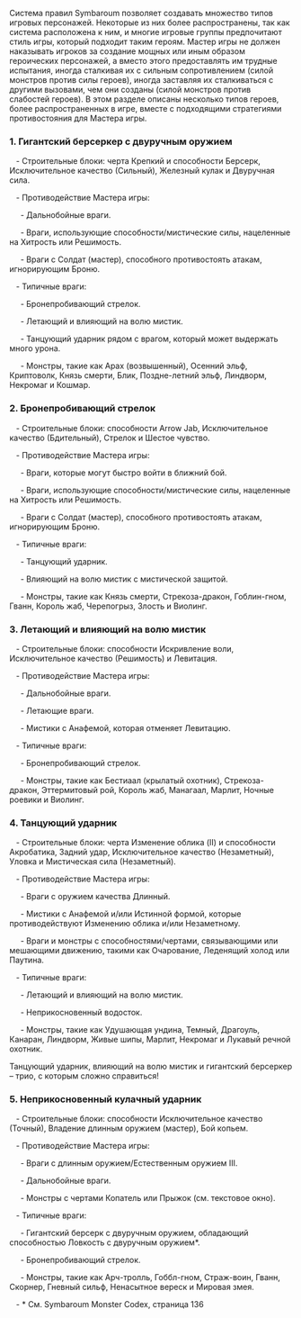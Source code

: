 Система правил Symbaroum позволяет создавать множество типов игровых персонажей. Некоторые из них более распространены, так как система расположена к ним, и многие игровые группы предпочитают стиль игры, который подходит таким героям. Мастер игры не должен наказывать игроков за создание мощных или иным образом героических персонажей, а вместо этого предоставлять им трудные испытания, иногда сталкивая их с сильным сопротивлением (силой монстров против силы героев), иногда заставляя их сталкиваться с другими вызовами, чем они созданы (силой монстров против слабостей героев). В этом разделе описаны несколько типов героев, более распространенных в игре, вместе с подходящими стратегиями противостояния для Мастера игры.

### 1. Гигантский берсеркер с двуручным оружием

   - Строительные блоки: черта Крепкий и способности Берсерк, Исключительное качество (Сильный), Железный кулак и Двуручная сила.

   - Противодействие Мастера игры:

     - Дальнобойные враги.

     - Враги, использующие способности/мистические силы, нацеленные на Хитрость или Решимость.

     - Враги с Солдат (мастер), способного противостоять атакам, игнорирующим Броню.

   - Типичные враги:

     - Бронепробивающий стрелок.

     - Летающий и влияющий на волю мистик.

     - Танцующий ударник рядом с врагом, который может выдержать много урона.

     - Монстры, такие как Арах (возвышенный), Осенний эльф, Криптоволк, Князь смерти, Блик, Поздне-летний эльф, Линдворм, Некромаг и Кошмар.

  

### 2. Бронепробивающий стрелок

   - Строительные блоки: способности Arrow Jab, Исключительное качество (Бдительный), Стрелок и Шестое чувство.

   - Противодействие Мастера игры:

     - Враги, которые могут быстро войти в ближний бой.

     - Враги, использующие способности/мистические силы, нацеленные на Хитрость или Решимость.

     - Враги с Солдат (мастер), способного противостоять атакам, игнорирующим Броню.

   - Типичные враги:

     - Танцующий ударник.

     - Влияющий на волю мистик с мистической защитой.

     - Монстры, такие как Князь смерти, Стрекоза-дракон, Гоблин-гном, Гванн, Король жаб, Черепогрыз, Злость и Виолинг.

### 3. Летающий и влияющий на волю мистик

   - Строительные блоки: способности Искривление воли, Исключительное качество (Решимость) и Левитация.

   - Противодействие Мастера игры:

     - Дальнобойные враги.

     - Летающие враги.

     - Мистики с Анафемой, которая отменяет Левитацию.

   - Типичные враги:

     - Бронепробивающий стрелок.

     - Монстры, такие как Бестиаал (крылатый охотник), Стрекоза-дракон, Эттермитовый рой, Король жаб, Манагаал, Марлит, Ночные роевики и Виолинг.

### 4. Танцующий ударник

   - Строительные блоки: черта Изменение облика (II) и способности Акробатика, Задний удар, Исключительное качество (Незаметный), Уловка и Мистическая сила (Незаметный).

   - Противодействие Мастера игры:

     - Враги с оружием качества Длинный.

     - Мистики с Анафемой и/или Истинной формой, которые противодействуют Изменению облика и/или Незаметному.

     - Враги и монстры с способностями/чертами, связывающими или мешающими движению, такими как Очарование, Леденящий холод или Паутина.

   - Типичные враги:

     - Летающий и влияющий на волю мистик.

     - Неприкосновенный водосток.

     - Монстры, такие как Удушающая ундина, Темный, Драгоуль, Канаран, Линдворм, Живые шипы, Марлит, Некромаг и Лукавый речной охотник.

Танцующий ударник, влияющий на волю мистик и гигантский берсеркер – трио, с которым сложно справиться!

### 5. Неприкосновенный кулачный ударник

   - Строительные блоки: способности Исключительное качество (Точный), Владение длинным оружием (мастер), Бой копьем.

   - Противодействие Мастера игры:

     - Враги с длинным оружием/Естественным оружием III.

     - Дальнобойные враги.

     - Монстры с чертами Копатель или Прыжок (см. текстовое окно).

   - Типичные враги:

     - Гигантский берсерк с двуручным оружием, обладающий способностью Ловкость с двуручным оружием*.

     - Бронепробивающий стрелок.

     - Монстры, такие как Арч-тролль, Гоббл-гном, Страж-воин, Гванн, Скорнер, Гневный сильф, Ненасытное вереск и Мировая змея.

   - * См. Symbaroum Monster Codex, страница 136